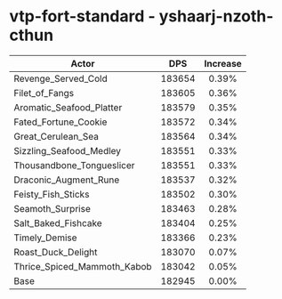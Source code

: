 # vtp-fort-standard - yshaarj-nzoth-cthun
| Actor | DPS | Increase |
|---|:---:|:---:|
|Revenge_Served_Cold|183654|0.39%|
|Filet_of_Fangs|183605|0.36%|
|Aromatic_Seafood_Platter|183579|0.35%|
|Fated_Fortune_Cookie|183572|0.34%|
|Great_Cerulean_Sea|183564|0.34%|
|Sizzling_Seafood_Medley|183551|0.33%|
|Thousandbone_Tongueslicer|183551|0.33%|
|Draconic_Augment_Rune|183537|0.32%|
|Feisty_Fish_Sticks|183502|0.30%|
|Seamoth_Surprise|183463|0.28%|
|Salt_Baked_Fishcake|183404|0.25%|
|Timely_Demise|183366|0.23%|
|Roast_Duck_Delight|183070|0.07%|
|Thrice_Spiced_Mammoth_Kabob|183042|0.05%|
|Base|182945|0.00%|
